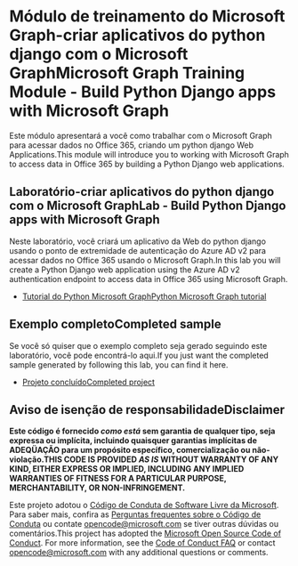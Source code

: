 # <a name="microsoft-graph-training-module---build-python-django-apps-with-microsoft-graph"></a><span data-ttu-id="82c64-101">Módulo de treinamento do Microsoft Graph-criar aplicativos do python django com o Microsoft Graph</span><span class="sxs-lookup"><span data-stu-id="82c64-101">Microsoft Graph Training Module - Build Python Django apps with Microsoft Graph</span></span>

<span data-ttu-id="82c64-102">Este módulo apresentará a você como trabalhar com o Microsoft Graph para acessar dados no Office 365, criando um python django Web Applications.</span><span class="sxs-lookup"><span data-stu-id="82c64-102">This module will introduce you to working with Microsoft Graph to access data in Office 365 by building a Python Django web applications.</span></span>

## <a name="lab---build-python-django-apps-with-microsoft-graph"></a><span data-ttu-id="82c64-103">Laboratório-criar aplicativos do python django com o Microsoft Graph</span><span class="sxs-lookup"><span data-stu-id="82c64-103">Lab - Build Python Django apps with Microsoft Graph</span></span>

<span data-ttu-id="82c64-104">Neste laboratório, você criará um aplicativo da Web do python django usando o ponto de extremidade de autenticação do Azure AD v2 para acessar dados no Office 365 usando o Microsoft Graph.</span><span class="sxs-lookup"><span data-stu-id="82c64-104">In this lab you will create a Python Django web application using the Azure AD v2 authentication endpoint to access data in Office 365 using Microsoft Graph.</span></span>

- [<span data-ttu-id="82c64-105">Tutorial do Python Microsoft Graph</span><span class="sxs-lookup"><span data-stu-id="82c64-105">Python Microsoft Graph tutorial</span></span>](https://docs.microsoft.com/graph/training/python-tutorial)

## <a name="completed-sample"></a><span data-ttu-id="82c64-106">Exemplo completo</span><span class="sxs-lookup"><span data-stu-id="82c64-106">Completed sample</span></span>

<span data-ttu-id="82c64-107">Se você só quiser que o exemplo completo seja gerado seguindo este laboratório, você pode encontrá-lo aqui.</span><span class="sxs-lookup"><span data-stu-id="82c64-107">If you just want the completed sample generated by following this lab, you can find it here.</span></span>

- [<span data-ttu-id="82c64-108">Projeto concluído</span><span class="sxs-lookup"><span data-stu-id="82c64-108">Completed project</span></span>](demo)

## <a name="disclaimer"></a><span data-ttu-id="82c64-109">Aviso de isenção de responsabilidade</span><span class="sxs-lookup"><span data-stu-id="82c64-109">Disclaimer</span></span>

<span data-ttu-id="82c64-110">**Este código é fornecido *como está* sem garantia de qualquer tipo, seja expressa ou implícita, incluindo quaisquer garantias implícitas de ADEQÜAÇÃO para um propósito específico, comercialização ou não-violação.**</span><span class="sxs-lookup"><span data-stu-id="82c64-110">**THIS CODE IS PROVIDED *AS IS* WITHOUT WARRANTY OF ANY KIND, EITHER EXPRESS OR IMPLIED, INCLUDING ANY IMPLIED WARRANTIES OF FITNESS FOR A PARTICULAR PURPOSE, MERCHANTABILITY, OR NON-INFRINGEMENT.**</span></span>

<span data-ttu-id="82c64-p101">Este projeto adotou o [Código de Conduta de Software Livre da Microsoft](https://opensource.microsoft.com/codeofconduct/). Para saber mais, confira as [Perguntas frequentes sobre o Código de Conduta](https://opensource.microsoft.com/codeofconduct/faq/) ou contate [opencode@microsoft.com](mailto:opencode@microsoft.com) se tiver outras dúvidas ou comentários.</span><span class="sxs-lookup"><span data-stu-id="82c64-p101">This project has adopted the [Microsoft Open Source Code of Conduct](https://opensource.microsoft.com/codeofconduct/). For more information, see the [Code of Conduct FAQ](https://opensource.microsoft.com/codeofconduct/faq/) or contact [opencode@microsoft.com](mailto:opencode@microsoft.com) with any additional questions or comments.</span></span>
